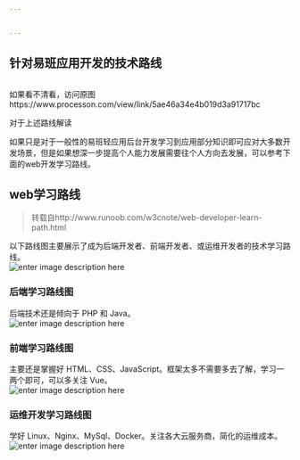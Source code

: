 ```yaml
---


---
```


<h2 id="针对易班应用开发的技术路线">针对易班应用开发的技术路线</h2>
<p><img src="http://markdownpic.oss-cn-shenzhen.aliyuncs.com/18-4-28/98433172.jpg" alt=""></p>
<p>如果看不清看，访问原图https://www.processon.com/view/link/5ae46a34e4b019d3a91717bc</p>
<p>对于上述路线解读</p>
<p>如果只是对于一般性的易班轻应用后台开发学习到应用部分知识即可应对大多数开发场景，但是如果想深一步提高个人能力发展需要往个人方向去发展，可以参考下面的web开发学习路线。</p>
<h2 id="web学习路线">web学习路线</h2>
<blockquote>
<p>转载自http://www.runoob.com/w3cnote/web-developer-learn-path.html</p>
</blockquote>
<p>以下路线图主要展示了成为后端开发者、前端开发者、或运维开发者的技术学习路线。<br>
<img src="http://markdownpic.oss-cn-shenzhen.aliyuncs.com/18-4-28/74315932.jpg" alt="enter image description here"></p>
<h3 id="后端学习路线图">后端学习路线图</h3>
<p>后端技术还是倾向于 PHP 和 Java。<br>
<img src="http://markdownpic.oss-cn-shenzhen.aliyuncs.com/18-4-28/5663527.jpg" alt="enter image description here"></p>
<h3 id="前端学习路线图">前端学习路线图</h3>
<p>主要还是掌握好 HTML、CSS、JavaScript。框架太多不需要多去了解，学习一两个即可，可以多关注 Vue。<br>
<img src="http://markdownpic.oss-cn-shenzhen.aliyuncs.com/18-4-28/81074609.jpg" alt="enter image description here"></p>
<h3 id="运维开发学习路线图">运维开发学习路线图</h3>
<p>学好 Linux、Nginx、MySql、Docker。关注各大云服务商，简化的运维成本。<br>
<img src="http://markdownpic.oss-cn-shenzhen.aliyuncs.com/18-4-28/37106787.jpg" alt="enter image description here"></p>

